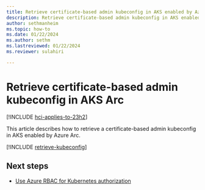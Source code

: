 ```yaml
---
title: Retrieve certificate-based admin kubeconfig in AKS enabled by Azure Arc
description: Retrieve certificate-based admin kubeconfig in AKS enabled by Arc.
author: sethmanheim
ms.topic: how-to
ms.date: 01/22/2024
ms.author: sethm 
ms.lastreviewed: 01/22/2024
ms.reviewer: sulahiri

---
```


# Retrieve certificate-based admin kubeconfig in AKS Arc

[!INCLUDE [hci-applies-to-23h2](includes/hci-applies-to-23h2.md)]

This article describes how to retrieve a certificate-based admin kubeconfig in AKS enabled by Azure Arc.

[!INCLUDE [retrieve-kubeconfig](includes/retrieve-kubeconfig.md)]

## Next steps
- [Use Azure RBAC for Kubernetes authorization](azure-rbac-23h2.md)
